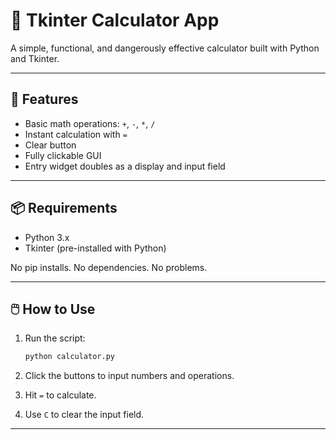 # 🧮 Tkinter Calculator App

A simple, functional, and dangerously effective calculator built with Python and Tkinter. 

---

## 🚀 Features

* Basic math operations: `+`, `-`, `*`, `/`
* Instant calculation with `=`
* Clear button 
* Fully clickable GUI 
* Entry widget doubles as a display and input field

---

## 📦 Requirements

* Python 3.x
* Tkinter (pre-installed with Python)

No pip installs. No dependencies. No problems.

---

## 🖱️ How to Use

1. Run the script:

   ```bash
   python calculator.py
   ```
2. Click the buttons to input numbers and operations.
3. Hit `=` to calculate.
4. Use `C` to clear the input field.

---
